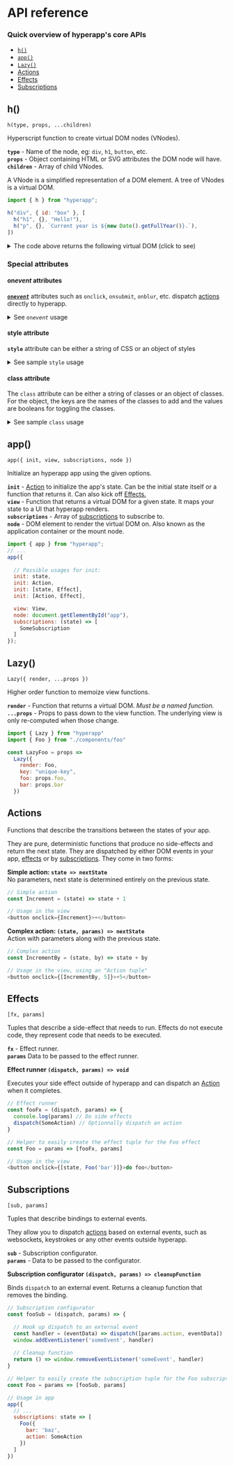 # API reference
### Quick overview of hyperapp's core APIs

- [`h()`](#h)
- [`app()`](#app)
- [`Lazy()`](#lazy)
- [Actions](#actions)
- [Effects](#effects)
- [Subscriptions](#subscriptions)

## h()

`h(type, props, ...children)`

Hyperscript function to create virtual DOM nodes (VNodes).  

**`type`** - Name of the node, eg: `div`, `h1`, `button`, etc.   
**`props`** - Object containing HTML or SVG attributes the DOM node will have.  
**`children`** - Array of child VNodes.  

A VNode is a simplified representation of a DOM element. A tree of VNodes is a virtual DOM.

```javascript
import { h } from "hyperapp";

h("div", { id: "box" }, [
  h("h1", {}, "Hello!"),
  h("p", {}, `Current year is ${new Date().getFullYear()}.`),
])
```


<details><summary>The code above returns the following virtual DOM (click to see)</summary>

```javascript
// Sample virtual DOM, abridged for clarity
{
  name: "div",
  props: {
    id: "box"
  },
  children: [
    {
      name: "h1",
      props: {},
      children: ["Hello!"]
    },
    {
      name: "p",
      props: {},
      children: ["Current year is 2020."]
    },
  ]
}
```
which hyperapp renders to:
```html
<div id="box">
  <h1>Hello!</h1>
  <p>Current year is 2020.</p>
</div>
```
</details>

### Special attributes

#### on<i>event</i> attributes

**<code><a href="https://developer.mozilla.org/en-US/docs/Web/Guide/Events/Event_handlers" target="_blank">on<i>event</i></a></code>** attributes such as `onclick`, `onsubmit`, `onblur`, etc. dispatch [actions](#actions) directly to hyperapp.

<details><summary>See <code>on<i>event</i></code> usage</summary>

```javascript
<button onclick={Action}>
  Click me to dispatch an action!
</button>
```
</details>

#### style attribute

**`style`** attribute can be either a string of CSS or an object of styles

<details><summary>See sample <code>style</code> usage</summary>

```javascript
<div
  style={{
    padding: "1rem",
    border: "1px solid currentColor",
    borderRadius: "0.5rem",
    color: "#333"
  }}
>
  Hello!
</div>
```
</details>

#### class attribute

The `class` attribute can be either a string of classes or an object of classes. For the object, the keys are the names of the classes to add and the values are booleans for toggling the classes.

<details><summary>See sample <code>class</code> usage</summary>

```javascript
const VariableUserBox = ({ user, useBorders, variant }) => (
  <div
    class={{
      box: true,
      disabled: user.role !== 'admin',
      ["has-borders"]: useBorders,
      [variant]: !!variant
    }}
  >
    {user.name}
  </div>
)
```
</details>





## app()

`app({ init, view, subscriptions, node })`

Initialize an hyperapp app using the given options.

**`init`** - [Action](#actions) to initialize the app's state. Can be the initial state itself or a function that returns it. Can also kick off [Effects.](#effects)   
**`view`** - Function that returns a virtual DOM for a given state. It maps your state to a UI that hyperapp renders.   
**`subscriptions`** - Array of [subscriptions](#subscriptions) to subscribe to.   
**`node`** - DOM element to render the virtual DOM on. Also known as the application container or the mount node.   

```javascript
import { app } from "hyperapp";
// ...
app({
  
  // Possible usages for init:
  init: state,
  init: Action,
  init: [state, Effect],
  init: [Action, Effect],

  view: View,
  node: document.getElementById("app"),
  subscriptions: (state) => [
    SomeSubscription
  ]
});
```



## Lazy()

`Lazy({ render, ...props })`

Higher order function to memoize view functions.

**`render`** - Function that returns a virtual DOM. *Must be a named function.*   
**`...props`** - Props to pass down to the view function. The underlying view is only re-computed when those change.   

```javascript
import { Lazy } from "hyperapp"
import { Foo } from "./components/foo"

const LazyFoo = props =>
  Lazy({
    render: Foo,
    key: "unique-key",
    foo: props.foo,
    bar: props.bar
  })
```


## Actions

Functions that describe the transitions between the states of your app.

They are pure, deterministic functions that produce no side-effects and return the next state. They are dispatched by either DOM events in your app, [effects](#effects) or by [subscriptions](#subscriptions). They come in two forms:   

**Simple action: `state => nextState`**   
No parameters, next state is determined entirely on the previous state.

```javascript
// Simple action
const Increment = (state) => state + 1

// Usage in the view
<button onclick={Increment}>+</button>
```

**Complex action: `(state, params) => nextState`**   
Action with parameters along with the previous state.
```javascript
// Complex action
const IncrementBy = (state, by) => state + by

// Usage in the view, using an "Action tuple"
<button onclick={[IncrementBy, 5]}>+5</button>
```



## Effects

`[fx, params]`

Tuples that describe a side-effect that needs to run. Effects do not execute code, they represent code that needs to be executed.

**`fx`** - Effect runner.   
**`params`** Data to be passed to the effect runner.

**Effect runner `(dispatch, params) => void`**

Executes your side effect outside of hyperapp and can dispatch an [Action](#actions) when it completes.

```javascript
// Effect runner
const fooFx = (dispatch, params) => {
  console.log(params) // Do side effects
  dispatch(SomeAction) // Optionnally dispatch an action
}

// Helper to easily create the effect tuple for the Foo effect
const Foo = params => [fooFx, params]

// Usage in the view
<button onclick={[state, Foo('bar')]}>do foo</button>
```




## Subscriptions

`[sub, params]`

Tuples that describe bindings to external events.

They allow you to dispatch [actions](#actions) based on external events, such as websockets, keystrokes or any other events outside hyperapp.

**`sub`** - Subscription configurator.   
**`params`** - Data to be passed to the configurator.

**Subscription configurator `(dispatch, params) => cleanupFunction`**

Binds `dispatch` to an external event. Returns a cleanup function that removes the binding.

```javascript
// Subscription configurator
const fooSub = (dispatch, params) => {

  // Hook up dispatch to an external event
  const handler = (eventData) => dispatch([params.action, eventData])
  window.addEventListener('someEvent', handler)
  
  // Cleanup function
  return () => window.removeEventListener('someEvent', handler)
}

// Helper to easily create the subscription tuple for the Foo subscription
const Foo = params => [fooSub, params]

// Usage in app
app({
  // ...
  subscriptions: state => [
    Foo({
      bar: 'baz',
      action: SomeAction
    })
  ]
})
```
